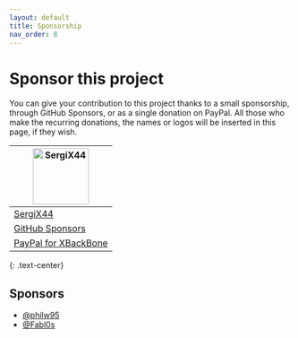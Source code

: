 ```yaml
---
layout: default
title: Sponsorship
nav_order: 8
---
```


# Sponsor this project

You can give your contribution to this project thanks to a small sponsorship, through GitHub Sponsors, or as a single donation on PayPal.
All those who make the recurring donations, the names or logos will be inserted in this page, if they wish.


[<img src="https://www.gravatar.com/avatar/98b8d56f4a193e3f7154f236c16930b2?s=160" alt="SergiX44" height="100">](https://github.com/SergiX44) |
---|
[SergiX44](https://github.com/SergiX44) |
[GitHub Sponsors](https://github.com/sponsors/SergiX44) |
[PayPal for XBackBone](http://bit.ly/XBackBonePaypal) |
{: .text-center}

## Sponsors

+ [@philw95](https://github.com/philw95)
+ [@Fabl0s](https://github.com/Fabl0s)
